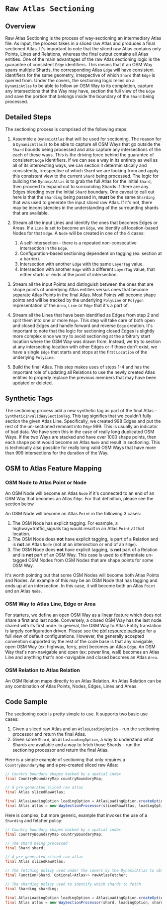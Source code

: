 # `Raw Atlas Sectioning`

## Overview

Raw Atlas Sectioning is the process of way-sectioning an intermediary Atlas file. As input, the process takes in a sliced raw Atlas and produces a final sectioned Atlas. It's important to note that the sliced raw Atlas contains only Points, Lines and Relations, whereas the final output contains all Atlas entities. One of the main advantages of the raw Atlas sectioning logic is the guarantee of consistent `Edge` identifiers. This means that if an OSM Way spans multiple Shards, the corresponding Atlas `Edge` will have consistent identifiers for the same geometry, irrespective of which `Shard` that `Edge` is queried from. Under the covers, the sectioning logic relies on a `DynamicAtlas` to be able to follow an OSM Way to its completion, capture any intersections that the Way may have, section the full view of the `Edge` and save the portion that belongs inside the boundary of the `Shard` being processed.

## Detailed Steps

The sectioning process is comprised of the following steps:

1. Assemble a `DynamicAtlas` that will be used for sectioning. The reason for a `DynamicAtlas` is to be able to capture all OSM Ways that go outside the `Shard` bounds being processed and also capture any intersections of the each of these ways. This is the driving force behind the guarantee of consistent `Edge` identifiers. If we can see a way in its entirety as well as all of its intersecting ways, we can section it deterministically and consistently, irrespective of which `Shard` we are looking from and apply this consistent view to the current `Shard` being processed. The logic for building the `DynamicAtlas` is to grab the full Atlas for the initial `Shard`, then proceed to expand out to surrounding Shards if there are any Edges bleeding over the initial `Shard` boundary. One caveat to call out here is that the `Sharding` being passed in, **must** be the same `Sharding` that was used to generate the input sliced raw Atlas. If it's not, there may be inconsistencies in the understanding of the surrounding shards that are available.

2. Stream all the input Lines and identify the ones that becomes Edges or Areas. If a `Line` is set to become an `Edge`, we identify all location-based Nodes for that `Edge`. A `Node` will be created in one of the 4 cases:
    1. A self-intersection - there is a repeated non-consecutive intersection in the `Edge`.
    2. Configuration-based sectioning dependent on tagging (ex: section at a barrier).
    3. Intersection with another `Edge` with the same `LayerTag` value.
    4. Intersection with another `Edge` with a different `LayerTag` value, that either starts or ends at the point of intersection.
	
3. Stream all the input Points and distinguish between the ones that are shape points of underlying Atlas entities versus ones that become separate Atlas Points in the final Atlas. Most Points will become shape points and will be tracked by the underlying `PolyLine` or `Polygon` representation of the `Area`, `Line` or `Edge` that it's a part of.

4. Stream all the Lines that have been identified as Edges from step 2 and split them into one or more `Edge`. This step will take care of both open and closed Edges and handle forward and reverse `Edge` creation. It's important to note that the logic for sectioning closed Edges is slightly more complex since we try to avoid sectioning at the arbitrary start location where the OSM Way was drawn from. Instead, we try to section at any intersecting location with other Edges or if those don't exist, we have a single `Edge` that starts and stops at the first `Location` of the underlying `PolyLine`.

5. Build the final Atlas. This step makes uses of steps 1-4 and has the important role of updating all Relations to use the newly created Atlas entities to properly replace the previous members that may have been updated or deleted. 

## Synthetic Tags

The sectioning process add a new synthetic tag as part of the final Atlas - `SyntheticInvalidWaySectionTag`. This tag signifies that we couldn't fully section the given Atlas Line. Specifically, we created 998 Edges and put the rest of the un-sectioned remnant into `Edge` 999. This is usually an indicator of bad data. We have seen this in the case of really long duplicated OSM Ways. If the two Ways are stacked and have over 1000 shape points, then each shape point would become an Atlas `Node` and result in sectioning. This is technically also possible for really long valid OSM Ways that have more than 999 intersections for the duration of the Way.

## OSM to Atlas Feature Mapping

### OSM Node to Atlas Point or Node

An OSM Node will become an Atlas `Node` if it's connected to an end of an OSM Way that becomes an Atlas `Edge`. For that definition, please see the section below. 

An OSM Node will become an Atlas `Point` in the following 3 cases:
1. The OSM Node has explicit tagging. For example, a highway=traffic_signals tag would result in an Atlas `Point` at that location.
2. The OSM Node does **not** have explicit tagging, is part of a Relation and is **not** an Atlas `Node` (not at an intersection or end of an `Edge`).
3. The OSM Node does **not** have explicit tagging, is **not** part of a Relation and is **not** part of an OSM Way. This case is used to differentiate un-tagged OSM Nodes from OSM Nodes that are shape points for some OSM Way.

It's worth pointing out that some OSM Nodes will become both Atlas Points and Nodes. An example of this may be an OSM Node that has tagging and ends up at an intersection. In this case, it will become both an Atlas `Point` and an Atlas `Node`.

### OSM Way to Atlas Line, Edge or Area

For starters, we define an open OSM Way as a linear feature which does not share a first and last node. Conversely, a closed OSM Way has the last node shared with its first node. In general, the OSM Way to Atlas Entity translation is largely configuration driven. Please see the [pbf resource package](https://github.com/osmlab/atlas/tree/dev/src/main/resources/org/openstreetmap/atlas/geography/atlas/pbf) for a full view of default configurations. However, the generally accepted convention supported by the rest of the code base is that any navigable, open OSM Way (ex: highway, ferry, pier) becomes an Atlas `Edge`. An OSM Way that's non-navigable and open (ex: power line, wall) becomes an Atlas Line and anything that's non-navigable and closed becomes an Atlas `Area`.

### OSM Relation to Atlas Relation

An OSM Relation maps directly to an Atlas Relation. An Atlas Relation can be any combination of Atlas Points, Nodes, Edges, Lines and Areas.

## Code Sample

The sectioning code is pretty simple to use. It supports two basic use cases:
1. Given a sliced raw Atlas and an `AtlasLoadingOption` - run the sectioning processor and return the final Atlas.
2. Given some `Shard`, an `AtlasLoadingOption`, a way to understand what Shards are available and a way to fetch those Shards - run the sectioning processor and return the final Atlas.

Here is a simple example of sectioning that only requires a `CountryBoundaryMap` and a pre-created sliced raw Atlas:

```java
// Country boundary shapes backed by a spatial index
final CountryBoundaryMap countryBoundaryMap;

// A pre-generated sliced raw atlas
final Atlas slicedRawAtlas;

final AtlasLoadingOption loadingOption = AtlasLoadingOption.createOptionWithAllEnabled(countryBoundaryMap);
final Atlas atlas = new WaySectionProcessor(slicedRawAtlas, loadingOption).run();
```

Here is complex, but more generic, example that invokes the use of a `Sharding` and fetcher policy:

```java
// Country boundary shapes backed by a spatial index
final CountryBoundaryMap countryBoundaryMap;

// The shard being processed 
final Shard shard;

// A pre-generated sliced raw atlas
final Atlas slicedRawAtlas;

// The fetching policy used under the covers by the DynamicAtlas to obtain adjacent sliced raw atlas files
final Function<Shard, Optional<Atlas>> rawAtlasFetcher;

// The sharding policy used to identify which shards to fetch
final Sharding sharding;

final AtlasLoadingOption loadingOption = AtlasLoadingOption.createOptionWithAllEnabled(countryBoundaryMap);
final Atlas atlas = new WaySectionProcessor(shard, loadingOption, sharding, rawAtlasFetcher).run();
```
